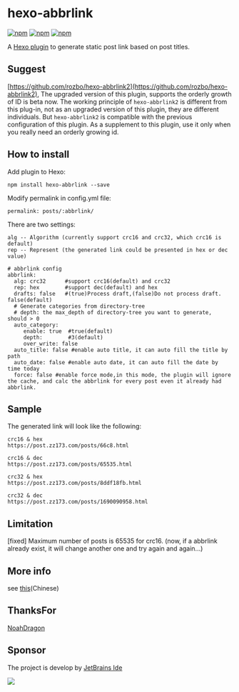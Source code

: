 # hexo-abbrlink
[![npm](https://img.shields.io/npm/dm/hexo-abbrlink.svg)](https://www.npmjs.com/package/hexo-abbrlink)
[![npm](https://img.shields.io/npm/dy/hexo-abbrlink.svg)](https://www.npmjs.com/package/hexo-abbrlink)
[![npm](https://img.shields.io/npm/dt/hexo-abbrlink.svg)](https://www.npmjs.com/package/hexo-abbrlink)

A [Hexo plugin](https://hexo.io/plugins/) to generate static post link based on post titles.
## Suggest
[https://github.com/rozbo/hexo-abbrlink2](https://github.com/rozbo/hexo-abbrlink2), The upgraded version of this plugin, supports the orderly growth of ID is beta now.
The working principle of `hexo-abbrlink2` is different from this plug-in, not as an upgraded version of this plugin, they are different individuals.
But `hexo-abbrlink2` is compatible with the previous configuration of this plugin.
As a supplement to this plugin, use it only when you really need an orderly growing id.
## How to install

Add plugin to Hexo:

```
npm install hexo-abbrlink --save
```

Modify permalink in config.yml file:

```
permalink: posts/:abbrlink/
```

There are two settings:

```
alg -- Algorithm (currently support crc16 and crc32, which crc16 is default)
rep -- Represent (the generated link could be presented in hex or dec value)
```

```
# abbrlink config
abbrlink:
  alg: crc32      #support crc16(default) and crc32
  rep: hex        #support dec(default) and hex
  drafts: false   #(true)Process draft,(false)Do not process draft. false(default) 
  # Generate categories from directory-tree
  # depth: the max_depth of directory-tree you want to generate, should > 0
  auto_category:
     enable: true  #true(default)
     depth:        #3(default)
     over_write: false 
  auto_title: false #enable auto title, it can auto fill the title by path
  auto_date: false #enable auto date, it can auto fill the date by time today
  force: false #enable force mode,in this mode, the plugin will ignore the cache, and calc the abbrlink for every post even it already had abbrlink.
```

## Sample

The generated link will look like the following:

```
crc16 & hex
https://post.zz173.com/posts/66c8.html

crc16 & dec
https://post.zz173.com/posts/65535.html
```

```
crc32 & hex
https://post.zz173.com/posts/8ddf18fb.html

crc32 & dec
https://post.zz173.com/posts/1690090958.html
```

## Limitation
[fixed] Maximum number of posts is 65535 for crc16. (now, if a abbrlink already exist, it will change another one and try again and again...) 
## More info

see [this](https://post.zz173.com/detail/hexo-abbrlink.html)(Chinese)

## ThanksFor

[NoahDragon](https://github.com/NoahDragon)


## Sponsor
The project is develop by [JetBrains Ide](https://www.jetbrains.com/?from=puck)

[![](https://www.jetbrains.com/company/brand/img/logo1.svg)](https://www.jetbrains.com/?from=puck)
